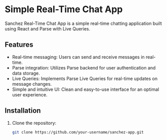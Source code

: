 # Simple Real-Time Chat App

Sanchez Real-Time Chat App is a simple real-time chatting application built using React and Parse with Live Queries.

## Features

- Real-time messaging: Users can send and receive messages in real-time.
- Parse integration: Utilizes Parse backend for user authentication and data storage.
- Live Queries: Implements Parse Live Queries for real-time updates on message changes.
- Simple and intuitive UI: Clean and easy-to-use interface for an optimal user experience.

## Installation

1. Clone the repository:
   ```bash
   git clone https://github.com/your-username/sanchez-app.git
